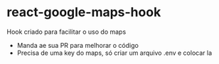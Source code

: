 # react-google-maps-hook

Hook criado para facilitar o uso do maps
- Manda ae sua PR para melhorar o código
- Precisa de uma key do maps, só criar um arquivo .env e colocar la
